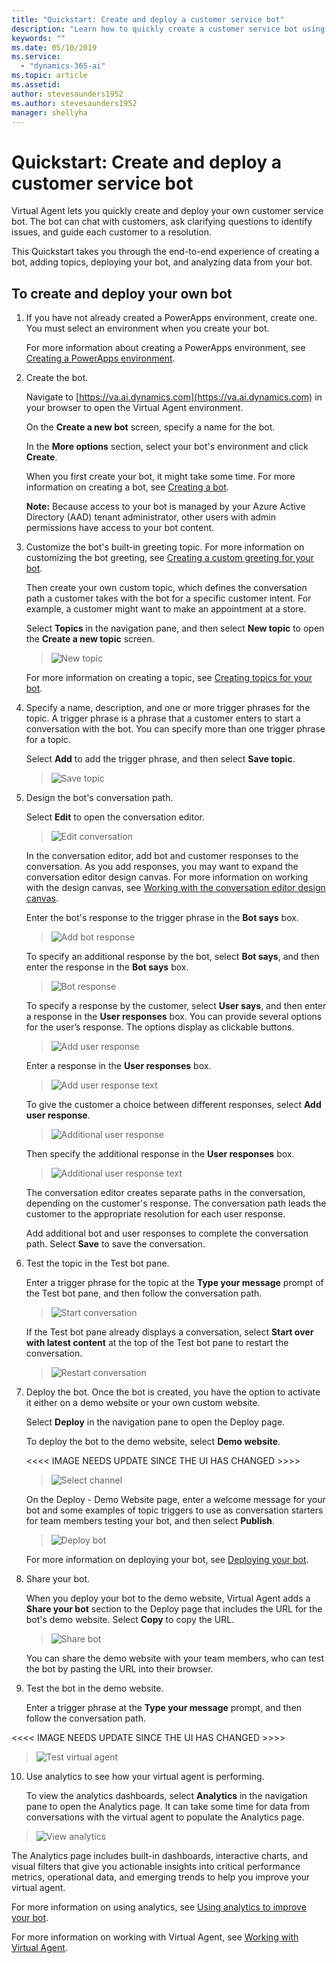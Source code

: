 ```yaml
---
title: "Quickstart: Create and deploy a customer service bot"
description: "Learn how to quickly create a customer service bot using Virtual Agent."
keywords: ""
ms.date: 05/10/2019
ms.service:
  - "dynamics-365-ai"
ms.topic: article
ms.assetid: 
author: stevesaunders1952
ms.author: stevesaunders1952
manager: shellyha
---
```


# Quickstart: Create and deploy a customer service bot

Virtual Agent lets you quickly create and deploy your own customer service bot. The bot can chat with customers, ask clarifying questions to identify issues, and guide each customer to a resolution.

This Quickstart takes you through the end-to-end experience of creating a bot, adding topics, deploying your bot, and analyzing data from your bot.

## To create and deploy your own bot

1. If you have not already created a PowerApps environment, create one. You must select an environment when you create your bot.

    For more information about creating a PowerApps environment, see [Creating a PowerApps environment](getting-started-new-environment.md).

2. Create the bot.

   Navigate to [https://va.ai.dynamics.com](https://va.ai.dynamics.com) in your browser to open the Virtual Agent environment.

   On the **Create a new bot** screen, specify a name for the bot.

   In the **More options** section, select your bot's environment and click **Create**.

   When you first create your bot, it might take some time. For more information on creating a bot, see [Creating a bot](getting-started-create-bot.md).

   **Note:**   Because access to your bot is managed by your Azure Active Directory (AAD) tenant administrator, other users with admin permissions have access to your bot content.

3. Customize the bot's built-in greeting topic. For more information on customizing the bot greeting, see [Creating a custom greeting for your bot](getting-started-create-greeting.md).

    Then create your own custom topic, which defines the conversation path a customer takes with the bot for a specific customer intent. For example, a customer might want to make an appointment at a store.

   Select **Topics** in the navigation pane, and then select **New topic** to open the **Create a new topic** screen.

   > ![New topic](media/create-new-topic.png)

   For more information on creating a topic, see [Creating topics for your bot](getting-started-create-topics.md).

4. Specify a name, description, and one or more trigger phrases for the topic. A trigger phrase is a phrase that a customer enters to start a conversation with the bot. You can specify more than one trigger phrase for a topic.

   Select **Add** to add the trigger phrase, and then select **Save topic**.

   > ![Save topic](media/save-topic.png)

5. Design the bot's conversation path.

   Select **Edit** to open the conversation editor.

   > ![Edit conversation](media/edit-conversation.png)

   In the conversation editor, add bot and customer responses to the conversation. As you add responses, you may want to expand the conversation editor design canvas. For more information on working with the design canvas, see [Working with the conversation editor design canvas](expanding-design-canvas.md).

   Enter the bot's response to the trigger phrase in the **Bot says** box.

   > ![Add bot response](media/bot-response.png)

   To specify an additional response by the bot, select **Bot says**, and then enter the response in the **Bot says** box.

   > ![Bot response](media/response-text.png)

   To specify a response by the customer, select **User says**, and then enter a response in the **User responses** box. You can provide several options for the user’s response. The options display as clickable buttons.

   > ![Add user response](media/user-says.png)

   Enter a response in the **User responses** box.

   > ![Add user response text](media/user-response.png)

   To give the customer a choice between different responses, select **Add user response**.

   > ![Additional user response](media/second-response.png)

   Then specify the additional response in the **User responses** box.

   > ![Additional user response text](media/second-response-text.png)

   The conversation editor creates separate paths in the conversation, depending on the customer's response. The conversation path leads the customer to the appropriate resolution for each user response.

   Add additional bot and user responses to complete the conversation path. Select **Save** to save the conversation.

6. Test the topic in the Test bot pane.

   Enter a trigger phrase for the topic at the **Type your message** prompt of the Test bot pane, and then follow the conversation path.

   > ![Start conversation](media/start-conversation.png)

   If the Test bot pane already displays a conversation, select **Start over with latest content** at the top of the Test bot pane to restart the conversation.

   > ![Restart conversation](media/restart-conversation.png)

7. Deploy the bot. Once the bot is created, you have the option to activate it either on a demo website or your own custom website.

   Select **Deploy** in the navigation pane to open the Deploy page.

   To deploy the bot to the demo website, select **Demo website**.

    <<<< IMAGE NEEDS UPDATE SINCE THE UI HAS CHANGED  >>>>
    
   > ![Select channel](media/deploy-website.png)

   On the Deploy - Demo Website page, enter a welcome message for your bot and some examples of topic triggers to use as conversation starters for team members testing your bot, and then select **Publish**.

   > ![Deploy bot](media/publish-bot.png)

   For more information on deploying your bot, see [Deploying your bot](getting-started-deploy.md).

8. Share your bot.

   When you deploy your bot to the demo website, Virtual Agent adds a **Share your bot** section to the Deploy page that includes the URL for the bot's demo website. Select **Copy** to copy the URL.

   > ![Share bot](media/share-bot.png)

   You can share the demo website with your team members, who can test the bot by pasting the URL into their browser.

9. Test the bot in the demo website.

   Enter a trigger phrase at the **Type your message** prompt, and then follow the conversation path.

  <<<< IMAGE NEEDS UPDATE SINCE THE UI HAS CHANGED  >>>>
  
   > ![Test virtual agent](media/demo-website.png)

10. Use analytics to see how your virtual agent is performing.

    To view the analytics dashboards, select **Analytics** in the navigation pane to open the Analytics page. It can take some time for data from conversations with the virtual agent to populate the Analytics page.

   > ![View analytics](media/analytics-page.png)

The Analytics page includes built-in dashboards, interactive charts, and visual filters that give you actionable insights into critical performance metrics, operational data, and emerging trends to help you improve your virtual agent.

For more information on using analytics, see [Using analytics to improve your bot](getting-started-analytics.md).

For more information on working with Virtual Agent, see [Working with Virtual Agent](getting-started-bot-designer.md).

